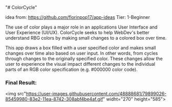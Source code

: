 "# ColorCycle" 

idea from: https://github.com/florinpop17/app-ideas
Tier: 1-Beginner

The use of color plays a major role in an applications User Interface and User Experience (UI/UX). ColorCycle seeks to help WebDev's better understand RBG colors by making small changes to a colored box over time.

This app draws a box filled with a user specified color and makes small changes over time also based on user input. In other words, from cycles through changes to the originally specified color. These changes allow the user to experience the visual impact different changes to the individual parts of an RGB color specification (e.g. #000000 color code).

### Final Result:

<img src"https://user-images.githubusercontent.com/48888681/79899026-85459980-83e2-11ea-8742-308abf4be4af.gif" widht="270" height="585">
